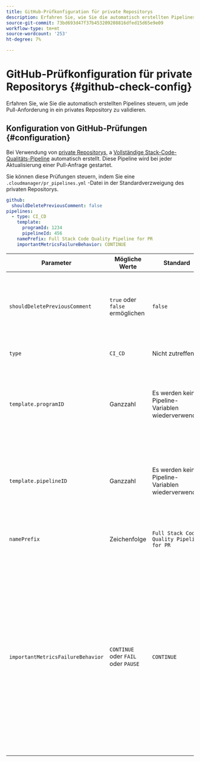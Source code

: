 ```yaml
---
title: GitHub-Prüfkonfiguration für private Repositorys
description: Erfahren Sie, wie Sie die automatisch erstellten Pipelines steuern, um jede Pull-Anforderung in ein privates Repository zu validieren.
source-git-commit: 73bd693d47f37b453209208816dfed15d65e9e09
workflow-type: tm+mt
source-wordcount: '253'
ht-degree: 7%

---
```



# GitHub-Prüfkonfiguration für private Repositorys {#github-check-config}

Erfahren Sie, wie Sie die automatisch erstellten Pipelines steuern, um jede Pull-Anforderung in ein privates Repository zu validieren.

## Konfiguration von GitHub-Prüfungen {#configuration}

Bei Verwendung von [private Repositorys,](private-repositories.md#using) a [Vollständige Stack-Code-Qualitäts-Pipeline](/help/implementing/cloud-manager/configuring-pipelines/introduction-ci-cd-pipelines.md) automatisch erstellt. Diese Pipeline wird bei jeder Aktualisierung einer Pull-Anfrage gestartet.

Sie können diese Prüfungen steuern, indem Sie eine `.cloudmanager/pr_pipelines.yml` -Datei in der Standardverzweigung des privaten Repositorys.

```yaml
github:
  shouldDeletePreviousComment: false
pipelines:
  - type: CI_CD
    template:
      programId: 1234
      pipelineId: 456
    namePrefix: Full Stack Code Quality Pipeline for PR 
    importantMetricsFailureBehavior: CONTINUE
```

| Parameter | Mögliche Werte | Standard | Beschreibung |
|---|---|---|---|
| `shouldDeletePreviousComment` | `true` oder `false` ermöglichen | `false` | Ob nur der letzte Kommentar mit den Ergebnissen der Codescans in der GitHub-Pull-Anforderung beibehalten werden soll oder ob alle |
| `type` | `CI_CD` | Nicht zutreffend | Definiert das Verhalten einer CI/CD-Pipeline |
| `template.programID` | Ganzzahl | Es werden keine Pipeline-Variablen wiederverwendet | Kann verwendet werden, um die [Pipeline-Variablen](/help/implementing/cloud-manager/configuring-pipelines/pipeline-variables.md) die auf einer der vorhandenen Pipelines festgelegt sind, die automatisch von jeder PA erstellt werden. |
| `template.pipelineID` | Ganzzahl | Es werden keine Pipeline-Variablen wiederverwendet | Kann verwendet werden, um die [Pipeline-Variablen](/help/implementing/cloud-manager/configuring-pipelines/pipeline-variables.md) die auf einer der vorhandenen Pipelines festgelegt sind, die automatisch von jeder PA erstellt werden. |
| `namePrefix` | Zeichenfolge | `Full Stack Code Quality Pipeline for PR` | Wird verwendet, um den Namen der automatisch erstellten Pipeline festzulegen |
| `importantMetricsFailureBehavior` | `CONTINUE` oder `FAIL` oder `PAUSE` | `CONTINUE` | Legt das wichtige Metrikverhalten der Pipeline fest<br>`CONTINUE` = Wenn eine wichtige Metrik fehlschlägt, wird die Pipeline automatisch weitergeleitet<br>`FAIL` = Die Pipeline endet mit dem Status FEHLGESCHLAGEN , wenn eine wichtige Metrik fehlschlägt<br>`PAUSE` = Der Codescans-Schritt erhält einen WARING-Status, wenn eine wichtige Metrik fehlschlägt, und muss manuell wieder aufgenommen werden |
